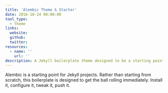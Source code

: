 ```yaml
---
title: 'Alembic Theme & Starter'
date: 2016-10-24 00:00:00
tool_type:
  - theme
links:
  website: 
  github:
  twitter:
resources:
  - name: ''
    url: ''
description: A Jekyll boilerplate theme designed to be a starting point for any Jekyll website.
---
```



Alembic is a starting point for Jekyll projects. Rather than starting from scratch, this boilerplate is designed to get the ball rolling immediately. Install it, configure it, tweak it, push it.